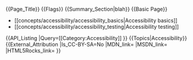 {{Page_Title}}
{{Flags}}
{{Summary_Section|blah}}
{{Basic Page}}
* [[concepts/accessibility/accessibility_basics|Accessibility basics]]
* [[concepts/accessibility/accessibility_testing|Accessibility testing]]

{{API_Listing
|Query=[[Category:Accessibility]]
}}
{{Topics|Accessibility}}
{{External_Attribution
|Is_CC-BY-SA=No
|MDN_link=
|MSDN_link=
|HTML5Rocks_link=
}}